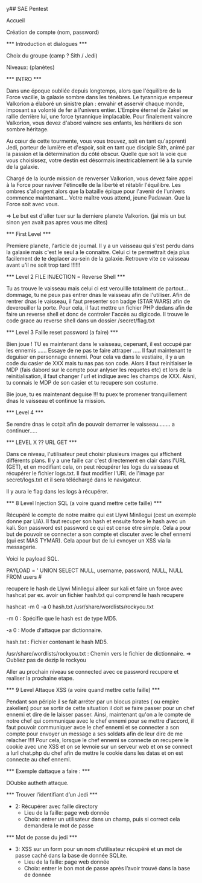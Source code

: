 y## SAE Pentest

Accueil

Création de compte (nom, password)

*** Introduction et dialogues ***

Choix du groupe (camp ? Sith / Jedi)

Niveaux: (planètes)

*** INTRO ***

Dans une époque oubliée depuis longtemps, alors que l'équilibre de la Force vacille, la galaxie sombre dans les ténèbres. Le tyrannique empereur Valkorion a élaboré un sinistre plan : envahir et asservir chaque monde, imposant sa volonté de fer à l'univers entier. L'Empire éternel de Zakel se rallie derrière lui, une force tyrannique implacable. Pour finalement vaincre Valkorion, vous devez d'abord vaincre ses enfants, les héritiers de son sombre héritage.

Au cœur de cette tourmente, vous vous trouvez, soit en tant qu'apprenti Jedi, porteur de lumière et d'espoir, soit en tant que disciple Sith, animé par la passion et la détermination du côté obscur. Quelle que soit la voie que vous choisissez, votre destin est désormais inextricablement lié à la survie de la galaxie.

Chargé de la lourde mission de renverser Valkorion, vous devez faire appel à la Force pour raviver l'étincelle de la liberté et rétablir l'équilibre. Les ombres s'allongent alors que la bataille épique pour l'avenir de l'univers commence maintenant… Votre maître vous attend, jeune Padawan. Que la Force soit avec vous.

=> Le but est d'aller tuer sur la derniere planete Valkorion. (jai mis un but sinon yen avait pas apres vous me dites)




*** First Level ***

Premiere planete, l'article de journal. Il y a un vaisseau qui s'est perdu dans la galaxie mais c'est le seul a le connaitre. Celui ci te permettrait deja plus facilement de te deplacer au-sein de la galaxie. Retrouve vite ce vaisseau avant u'il ne soit trop tard !!!!!!



*** Level 2  FILE INJECTION = Reverse Shell ***

Tu as trouve le vaisseau mais celui ci est verouillle totalment de partout... dommage, tu ne peux pas entrer dnas le vaisseau afin de l'utiliser. 
Afin de rentrer dnas le vaisseau, il faut presenter son badge (STAR WARS) afin de deverouiller la porte. Pour cela, il faut mettre un fichier PHP dedans afin de faire un reverse shell et donc de controler l'accès au digicode. Il trouve le code grace au reverse shell dans un dossier /secret/flag.txt


*** Level 3  Faille reset password (a faire) ***

Bien joue ! TU es maintenant dans le vaisseau, cepenant, il est occupé par les ennemis ...... Essaye de ne pas te faire attraper ..... Il faut maintenant te deguiser en personnage ennemi. Pour cela va dans le vestiaire, il y a un code du casier de XXX mais tu nas pas son code. Alors il faut reinitlaiser le MDP  (fais dabord sur le compte pour anlyser les requetes etc) et lors de la reinitialisation, il faut changer l'url et indique avec les champs de XXX. 
Aisni, tu connais le MDP de son casier et tu recupere son costume.

Bie  joue, tu es maintenant deguise !!! tu puex te promener tranquillement dnas le vaisseau et continue ta mission.

*** Level 4 ***

Se rendre dnas le cotpit afin de pouvoir demarrer le vaisseau........ a continuer.....

*** LEVEL X ?? URL  GET ***

Dans ce niveau, l'utilisateur peut choisir plusieurs images qui affichent différents plans. Il y a une faille car c'est directement en clair dans l'URL (GET), et en modifiant cela, on peut récupérer les logs du vaisseau et récupérer le fichier logs.txt. Il faut modifier l'URL de l'image par secret/logs.txt et il sera téléchargé dans le navigateur.

Il y aura le flag dans les logs à récupérer.


*** 8 Level Injection SQL (a voire quand mettre cette faille) ***

Récupéré le compte de notre maitre qui est Llywi Minllegui (cest un exemple donne par LIA). Il faut recuper son hash et ensuite force le hash avec un kali. Son password est password ce qui est cense etre simple.
Cela a pour but de pouvoir se connecter a son compte et discuter avec le chef ennemi (qui est MAS TYMAR). Cela  apour but de lui evnoyer un XSS via la messagerie.

Voici le payload SQL.

PAYLOAD = ' UNION SELECT NULL, username, password, NULL, NULL FROM users #

recupere le hash de Llywi Minllegui alleer sur kali et faire un force avec hashcat par ex.
avoir un fichier hash.txt qui comprend le hash recupere

hashcat -m 0 -a 0 hash.txt /usr/share/wordlists/rockyou.txt

-m 0 : Spécifie que le hash est de type MD5.

-a 0 : Mode d'attaque par dictionnaire.

hash.txt : Fichier contenant le hash MD5.

/usr/share/wordlists/rockyou.txt : Chemin vers le fichier de dictionnaire.
    => Oubliez pas de dezip le rockyou


Aller au prochain niveau se connected avec ce password recupere et realiser la prochaine etape.


*** 9 Level Attaque XSS (a voire quand mettre cette faille)  ***

Pendant son périple il se fait arréter par un blocus pirates ( ou empire zakelien) pour se sortir de cette situation il doit se faire passer pour un chef ennemi et dire de le laisser passer.
Ainsi, maintenant qu'on a le compte de notre chef qui communique avec le chef ennemi pour se mettre d'accord, il faut pouvoir communiquer avce le chef ennemi et se connecter a son compte pour envoyer un message a ses soldats afin de leur dire de me relacher !!!!
Pour cela, lorsque le chef ennemi se connecte on recupere le cookie avec une XSS et on se levnoie sur un serveur web et on se connect a lurl chat.php du chef afin de mettre le cookie dans les datas et on est connecte au chef ennemi.



*** Exemple dattaque a faire :   ***

DOubke autheth attaque. 


*** Trouver l’identifiant d’un Jedi ***
- 2: Récupérer avec faille directory
    - Lieu de la faille: page web donnée
    - Choix: entrer un utilisateur dans un champ, puis si correct cela demandera le mot de passe

*** Mot de passe du jedi ***
- 3: XSS sur un form pour un nom d’utilisateur récupéré et un mot de passe caché dans la base de donnée SQLite.
    - Lieu de la faille: page web donnée
    - Choix: entrer le bon mot de passe après l’avoir trouvé dans la base de donnée
